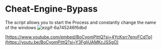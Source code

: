 # Cheat-Engine-Bypass
The script allows you to start the Process and constantly change the name of the windows
![ezgif-6a745246f6dbd](https://github.com/user-attachments/assets/14ffa083-e135-4790-8f5c-a72a5527dc17)

[https://www.youtube.com/embed/BoCyomPittQ?si=4YcKsrr7envFCdTp](https://youtu.be/BoCyomPittQ?si=Y3FgljUAMKcJSSgO)

